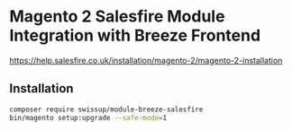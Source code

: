 # Magento 2 Salesfire Module Integration with Breeze Frontend

https://help.salesfire.co.uk/installation/magento-2/magento-2-installation

## Installation

```bash
composer require swissup/module-breeze-salesfire
bin/magento setup:upgrade --safe-mode=1
```
